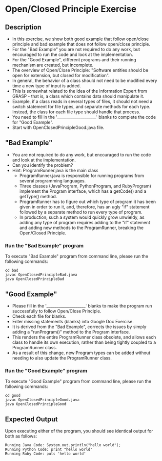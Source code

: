 # Open/Closed Principle Exercise

## Description
* In this exercise, we show both good example that follow open/close principle and bad example that does not follow
open/close principle.
* For the "Bad Example" you are not required to do any work, but encouraged to run the code and look at the
implementation.
* For the "Good Example", different programs and their running mechanism are created, but incomplete.
* The overview of Open/Close Principle: "Software entities should be open for extension, but closed for modification".
* In general, the behavior of a class should not need to be modified every time a new type of input is added.
* This is somewhat related to the idea of the Information Expert from GRASP - that is, a class which contains data
should manipulate it.
* Example, if a class reads in several types of files, it should not need a switch statement for file types, and
separate methods for each type. Instead, the class for each file type should handle that process.
* You need to fill in the '____________________' blanks to complete the code for "Good Example".
* Start with OpenClosedPrincipleGood.java file.

## "Bad Example"
* You are not required to do any work, but encouraged to run the code and look at the implementation.
* Can you identify the problem?
* Hint: ProgramRunner.java is the main class
  * ProgramRunner.java is responsible for running programs from several programming languages.
  * Three classes (JavaProgram, PythonProgram, and RubyProgram) implement the Program interface, which has a getCode()
  and a getType() method.
  * ProgramRunner has to figure out which type of program it has been given in order to run it, and, therefore, has an
  ugly "if" statement followed by a separate method to run every type of program.
  * In production, such a system would quickly grow unwieldy, as adding any type of program requires adding to the "if"
  statement and adding new methods to the ProgramRunner, breaking the Open/Closed Principle.

### Run the "Bad Example" program
To execute "Bad Example" program from command line, please run the following commands:

```
cd bad
javac OpenClosedPrincipleBad.java
java OpenClosedPrincipleBad
```

## "Good Example"
* Please fill in the '____________________'  blanks to make the program run successfully to follow Open/Close Principle.
* Check each file for blanks.
* Enter missing statements (blanks) into Google Doc Exercise.
* It is derived from the "Bad Example", corrects the issues by simply adding a "runProgram()" method to the Program
interface.
* This renders the entire ProgramRunner class obsolete, and allows each class to handle its own execution, rather than
being tightly coupled to a ProgramRunner class.
* As a result of this change, new Program types can be added without needing to also update the ProgramRunner class.

### Run the "Good Example" program
To execute "Good Example" program from command line, please run the following commands:

```
cd good
javac OpenClosedPrincipleGood.java
java OpenClosedPrincipleGood
```

## Expected Output
Upon executing either of the program, you should see identical output for both as follows:

```
Running Java Code: System.out.println("hello world");
Running Python Code: print "hello world"
Running Ruby Code: puts 'hello world'
```